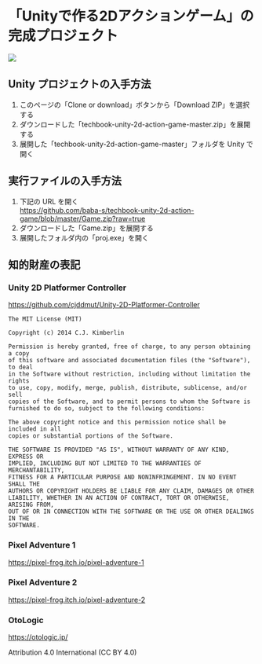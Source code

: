 # 「Unityで作る2Dアクションゲーム」の完成プロジェクト

![](https://github.com/baba-s/techbook-unity-project/blob/master/game.gif)

## Unity プロジェクトの入手方法

1. このページの「Clone or download」ボタンから「Download ZIP」を選択する
2. ダウンロードした「techbook-unity-2d-action-game-master.zip」を展開する
3. 展開した「techbook-unity-2d-action-game-master」フォルダを Unity で開く

## 実行ファイルの入手方法

1. 下記の URL を開く  
https://github.com/baba-s/techbook-unity-2d-action-game/blob/master/Game.zip?raw=true  
2. ダウンロードした「Game.zip」を展開する
3. 展開したフォルダ内の「proj.exe」を開く

## 知的財産の表記

### Unity 2D Platformer Controller

https://github.com/cjddmut/Unity-2D-Platformer-Controller

```
The MIT License (MIT)

Copyright (c) 2014 C.J. Kimberlin

Permission is hereby granted, free of charge, to any person obtaining a copy
of this software and associated documentation files (the "Software"), to deal
in the Software without restriction, including without limitation the rights
to use, copy, modify, merge, publish, distribute, sublicense, and/or sell
copies of the Software, and to permit persons to whom the Software is
furnished to do so, subject to the following conditions:

The above copyright notice and this permission notice shall be included in all
copies or substantial portions of the Software.

THE SOFTWARE IS PROVIDED "AS IS", WITHOUT WARRANTY OF ANY KIND, EXPRESS OR
IMPLIED, INCLUDING BUT NOT LIMITED TO THE WARRANTIES OF MERCHANTABILITY,
FITNESS FOR A PARTICULAR PURPOSE AND NONINFRINGEMENT. IN NO EVENT SHALL THE
AUTHORS OR COPYRIGHT HOLDERS BE LIABLE FOR ANY CLAIM, DAMAGES OR OTHER
LIABILITY, WHETHER IN AN ACTION OF CONTRACT, TORT OR OTHERWISE, ARISING FROM,
OUT OF OR IN CONNECTION WITH THE SOFTWARE OR THE USE OR OTHER DEALINGS IN THE
SOFTWARE.
```

### Pixel Adventure 1

https://pixel-frog.itch.io/pixel-adventure-1

### Pixel Adventure 2

https://pixel-frog.itch.io/pixel-adventure-2

### OtoLogic

https://otologic.jp/

Attribution 4.0 International (CC BY 4.0)
